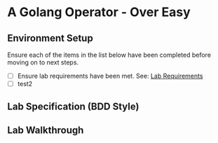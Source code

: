 <!--
  - A Golang Operator - Over Easy
    - Overview
    - Lab Specification (BDD Style)
    - Step-by-Step Detailed Lab Walkthrough
      - Summary
      - Scaffolding
      - Writing Your Operator Specifications and Status
      - Writing Your Operator Controller Implementation
      - Unit Testing
      - End to End Testing
-->
# A Golang Operator - Over Easy

## Environment Setup

Ensure each of the items in the list below have been completed before moving on to next steps. 

- [ ] Ensure lab requirements have been met. See: [Lab Requirements](../01/03-lab-requirements.md)
- [ ] test2

## Lab Specification (BDD Style)

## Lab Walkthrough


